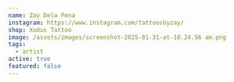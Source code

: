 ```yaml
---
name: Zay Dela Pena
instagram: https://www.instagram.com/tattoosbyzay/
shop: Xodus Tattoo
image: /assets/images/screenshot-2025-01-31-at-10.24.56 am.png
tags:
  - artist
active: true
featured: false
---
```

